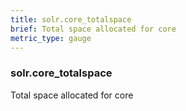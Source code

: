 ```yaml
---
title: solr.core_totalspace
brief: Total space allocated for core
metric_type: gauge
---
```

### solr.core_totalspace

Total space allocated for core